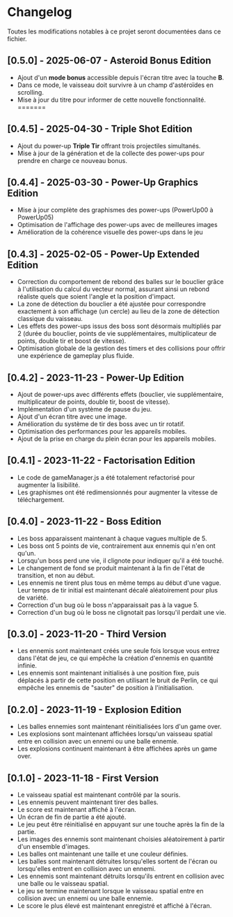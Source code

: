 # Changelog

Toutes les modifications notables à ce projet seront documentées dans ce fichier.

## [0.5.0] - 2025-06-07 - Asteroid Bonus Edition

- Ajout d'un **mode bonus** accessible depuis l'écran titre avec la touche **B**.
- Dans ce mode, le vaisseau doit survivre à un champ d'astéroïdes en scrolling.
- Mise à jour du titre pour informer de cette nouvelle fonctionnalité.
=======
## [0.4.5] - 2025-04-30 - Triple Shot Edition

- Ajout du power-up **Triple Tir** offrant trois projectiles simultanés.
- Mise à jour de la génération et de la collecte des power-ups pour prendre en charge ce nouveau bonus.

## [0.4.4] - 2025-03-30 - Power-Up Graphics Edition

- Mise à jour complète des graphismes des power-ups (PowerUp00 à PowerUp05)
- Optimisation de l'affichage des power-ups avec de meilleures images
- Amélioration de la cohérence visuelle des power-ups dans le jeu

## [0.4.3] - 2025-02-05 - Power-Up Extended Edition

- Correction du comportement de rebond des balles sur le bouclier grâce à l'utilisation du calcul du vecteur normal, assurant ainsi un rebond réaliste quels que soient l'angle et la position d'impact.
- La zone de détection du bouclier a été ajustée pour correspondre exactement à son affichage (un cercle) au lieu de la zone de détection classique du vaisseau.
- Les effets des power-ups issus des boss sont désormais multipliés par 2 (durée du bouclier, points de vie supplémentaires, multiplicateur de points, double tir et boost de vitesse).
- Optimisation globale de la gestion des timers et des collisions pour offrir une expérience de gameplay plus fluide.

## [0.4.2] - 2023-11-23 - Power-Up Edition

- Ajout de power-ups avec différents effets (bouclier, vie supplémentaire, multiplicateur de points, double tir, boost de vitesse).
- Implémentation d'un système de pause du jeu.
- Ajout d'un écran titre avec une image.
- Amélioration du système de tir des boss avec un tir rotatif.
- Optimisation des performances pour les appareils mobiles.
- Ajout de la prise en charge du plein écran pour les appareils mobiles.

## [0.4.1] - 2023-11-22 - Factorisation Edition

- Le code de gameManager.js a été totalement refactorisé pour augmenter la lisibilité.
- Les graphismes ont été redimensionnés pour augmenter la vitesse de téléchargement.

## [0.4.0] - 2023-11-22 - Boss Edition

- Les boss apparaissent maintenant à chaque vagues multiple de 5.
- Les boss ont 5 points de vie, contrairement aux ennemis qui n'en ont qu'un.
- Lorsqu'un boss perd une vie, il clignote pour indiquer qu'il a été touché.
- Le changement de fond se produit maintenant à la fin de l'état de transition, et non au début.
- Les ennemis ne tirent plus tous en même temps au début d'une vague. Leur temps de tir initial est maintenant décalé aléatoirement pour plus de variété.
- Correction d'un bug où le boss n'apparaissait pas à la vague 5.
- Correction d'un bug où le boss ne clignotait pas lorsqu'il perdait une vie.


## [0.3.0] - 2023-11-20 - Third Version

- Les ennemis sont maintenant créés une seule fois lorsque vous entrez dans l'état de jeu, ce qui empêche la création d'ennemis en quantité infinie.
- Les ennemis sont maintenant initialisés à une position fixe, puis déplacés à partir de cette position en utilisant le bruit de Perlin, ce qui empêche les ennemis de "sauter" de position à l'initialisation.

## [0.2.0] - 2023-11-19 - Explosion Edition

- Les balles ennemies sont maintenant réinitialisées lors d'un game over.
- Les explosions sont maintenant affichées lorsqu'un vaisseau spatial entre en collision avec un ennemi ou une balle ennemie.
- Les explosions continuent maintenant à être affichées après un game over.

## [0.1.0] - 2023-11-18 - First Version

- Le vaisseau spatial est maintenant contrôlé par la souris.
- Les ennemis peuvent maintenant tirer des balles.
- Le score est maintenant affiché à l'écran.
- Un écran de fin de partie a été ajouté.
- Le jeu peut être réinitialisé en appuyant sur une touche après la fin de la partie.
- Les images des ennemis sont maintenant choisies aléatoirement à partir d'un ensemble d'images.
- Les balles ont maintenant une taille et une couleur définies.
- Les balles sont maintenant détruites lorsqu'elles sortent de l'écran ou lorsqu'elles entrent en collision avec un ennemi.
- Les ennemis sont maintenant détruits lorsqu'ils entrent en collision avec une balle ou le vaisseau spatial.
- Le jeu se termine maintenant lorsque le vaisseau spatial entre en collision avec un ennemi ou une balle ennemie.
- Le score le plus élevé est maintenant enregistré et affiché à l'écran.